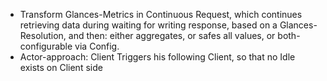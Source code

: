 - Transform Glances-Metrics in Continuous Request, which continues retrieving data during waiting for writing response, based on a Glances-Resolution, and then: either aggregates, or safes all values, or both- configurable via Config.
- Actor-approach: Client Triggers his following Client, so  that no Idle exists on Client side
